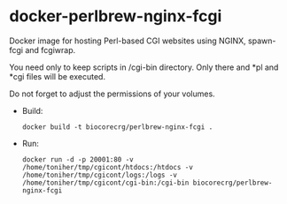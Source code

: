 # docker-perlbrew-nginx-fcgi

Docker image for hosting Perl-based CGI websites using NGINX, spawn-fcgi and fcgiwrap.

You need only to keep scripts in /cgi-bin directory. Only there and *pl and *cgi files will be executed.

Do not forget to adjust the permissions of your volumes.


* Build:

      docker build -t biocorecrg/perlbrew-nginx-fcgi .

* Run:

      docker run -d -p 20001:80 -v /home/toniher/tmp/cgicont/htdocs:/htdocs -v /home/toniher/tmp/cgicont/logs:/logs -v /home/toniher/tmp/cgicont/cgi-bin:/cgi-bin biocorecrg/perlbrew-nginx-fcgi

